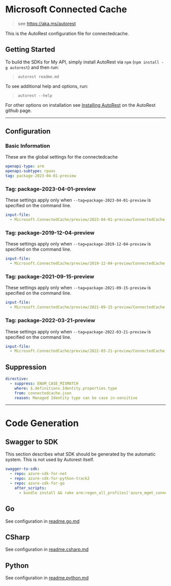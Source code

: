 # Microsoft Connected Cache

> see https://aka.ms/autorest

This is the AutoRest configuration file for connectedcache.

## Getting Started

To build the SDKs for My API, simply install AutoRest via `npm` (`npm install -g autorest`) and then run:

> `autorest readme.md`

To see additional help and options, run:

> `autorest --help`

For other options on installation see [Installing AutoRest](https://aka.ms/autorest/install) on the AutoRest github page.

---

## Configuration

### Basic Information

These are the global settings for the connectedcache

``` yaml
openapi-type: arm
openapi-subtype: rpaas
tag: package-2023-04-01-preview
```


### Tag: package-2023-04-01-preview

These settings apply only when `--tag=package-2023-04-01-preview` is specified on the command line.

```yaml $(tag) == 'package-2023-04-01-preview'
input-file:
  - Microsoft.ConnectedCache/preview/2023-04-01-preview/ConnectedCache.json
```
### Tag: package-2019-12-04-preview

These settings apply only when `--tag=package-2019-12-04-preview` is specified on the command line.

``` yaml $(tag) == 'package-2019-12-04-preview'
input-file:
  - Microsoft.ConnectedCache/preview/2019-12-04-preview/ConnectedCache.json
```

### Tag: package-2021-09-15-preview

These settings apply only when `--tag=package-2021-09-15-preview` is specified on the command line.

``` yaml $(tag) == 'package-2021-09-15-preview'
input-file:
  - Microsoft.ConnectedCache/preview/2021-09-15-preview/ConnectedCache.json
```

### Tag: package-2022-03-21-preview

These settings apply only when `--tag=package-2022-03-21-preview` is specified on the command line.

``` yaml $(tag) == 'package-2022-03-21-preview'
input-file:
  - Microsoft.ConnectedCache/preview/2022-03-21-preview/ConnectedCache.json
```

## Suppression

``` yaml
directive:
  - suppress: ENUM_CASE_MISMATCH
    where: $.definitions.Identity.properties.type
    from: connectedcache.json
    reason: Managed Identity type can be case in-sensitive
```

---

# Code Generation

## Swagger to SDK

This section describes what SDK should be generated by the automatic system.
This is not used by Autorest itself.

``` yaml $(swagger-to-sdk)
swagger-to-sdk:
  - repo: azure-sdk-for-net
  - repo: azure-sdk-for-python-track2
  - repo: azure-sdk-for-go
    after_scripts:
      - bundle install && rake arm:regen_all_profiles['azure_mgmt_connectedcache']
```

## Go

See configuration in [readme.go.md](./readme.go.md)

## CSharp

See configuration in [readme.csharp.md](./readme.csharp.md)

## Python

See configuration in [readme.python.md](./readme.python.md)
